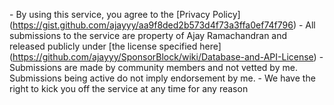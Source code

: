 \- By using this service, you agree to the \[Privacy Policy\](https://gist.github.com/ajayyy/aa9f8ded2b573d4f73a3ffa0ef74f796) - All submissions to the service are property of Ajay Ramachandran and released publicly under \[the license specified here\](https://github.com/ajayyy/SponsorBlock/wiki/Database-and-API-License) - Submissions are made by community members and not vetted by me. Submissions being active do not imply endorsement by me. - We have the right to kick you off the service at any time for any reason